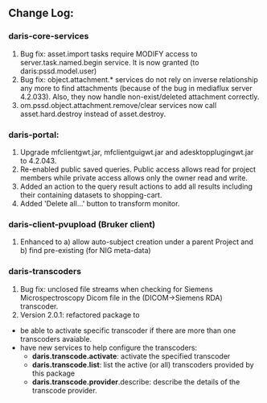 
## Change Log:

### daris-core-services
1. Bug fix: asset.import tasks require MODIFY access to server.task.named.begin service. It is now granted (to daris:pssd.model.user)
2. Bug fix: object.attachment.* services do not rely on inverse relationship any more to find attachments (because of the bug in mediaflux server 4.2.033). Also, they now handle non-exist/deleted attachment correctly. 
3. om.pssd.object.attachment.remove/clear services now call asset.hard.destroy instead of asset.destroy.

### daris-portal:
1. Upgrade mfclientgwt.jar, mfclientguigwt.jar and adesktopplugingwt.jar to 4.2.043.
2. Re-enabled public saved queries. Public access allows read for project members while private access allows only the owner read and write.
3. Added an action to the query result actions to add all results including their containing datasets to shopping-cart. 
4. Added 'Delete all...' button to transform monitor.

### daris-client-pvupload (Bruker client)
1. Enhanced to a) allow auto-subject creation under a parent Project and b) find pre-existing (for NIG meta-data)

### daris-transcoders
1. Bug fix: unclosed file streams when checking for Siemens Microspectroscopy Dicom file in the (DICOM->Siemens RDA) transcoder.
2. Version 2.0.1: refactored package to
  * be able to activate specific transcoder if there are more than one transcoders avaiable.
  * have new services to help configure the transcoders:
    * **daris.transcode.activate**: activate the specified transcoder
    * **daris.transcode.list**: list the active (or all) transcoders provided by this package
    * **daris.transcode.provider**.describe: describe the details of the transcode provider.

